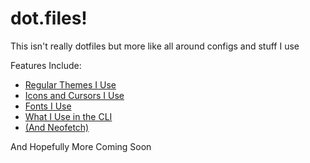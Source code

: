 # dot.files!
This isn't really dotfiles but more like all around configs and stuff I use

Features Include:
 - [Regular Themes I Use](https://github.com/Novationo/dotfiles/tree/main/.themes)
 - [Icons and Cursors I Use](https://github.com/Novationo/dotfiles/tree/main/.icons)
 - [Fonts I Use](https://github.com/Novationo/dotfiles/tree/main/.fonts)
 - [What I Use in the CLI](https://github.com/Novationo/dotfiles/tree/main/.bash)
 -  [(And Neofetch)](https://github.com/Novationo/dotfiles/tree/main/neofetch)

And Hopefully More Coming Soon
